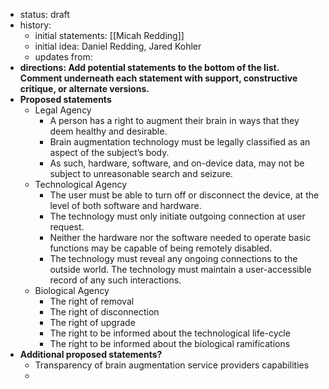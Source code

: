 - status: draft
- history:
    - initial statements: [[Micah Redding]]
    - initial idea: Daniel Redding, Jared Kohler
    - updates from:
- __directions: Add potential statements to the bottom of the list. Comment underneath each statement with support, constructive critique, or alternate versions.__
- **Proposed statements**
    - Legal Agency
        - A person has a right to augment their brain in ways that they deem healthy and desirable.
        - Brain augmentation technology must be legally classified as an aspect of the subject’s body.
        - As such, hardware, software, and on-device data, may not be subject to unreasonable search and seizure.
    - Technological Agency
        - The user must be able to turn off or disconnect the device, at the level of both software and hardware.
        - The technology must only initiate outgoing connection at user request.
        - Neither the hardware nor the software needed to operate basic functions may be capable of being remotely disabled.
        - The technology must reveal any ongoing connections to the outside world. The technology must maintain a user-accessible record of any such interactions.
    - Biological Agency
        - The right of removal
        - The right of disconnection
        - The right of upgrade
        - The right to be informed about the technological life-cycle
        - The right to be informed about the biological ramifications
- **Additional proposed statements?**
    - Transparency of brain augmentation service providers capabilities
    - 
